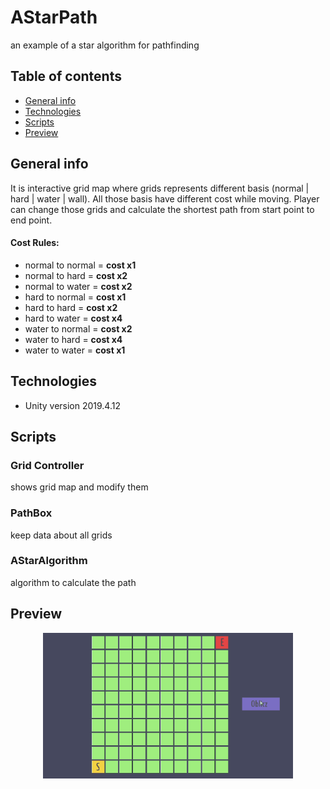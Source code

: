# AStarPath
an example of a star algorithm for pathfinding

## Table of contents
* [General info](#general-info)
* [Technologies](#technologies)
* [Scripts](#scripts)
* [Preview](#preview)

## General info
It is interactive grid map where grids represents different basis (normal | hard | water | wall). 
All those basis have different cost while moving. 
Player can change those grids and calculate the shortest path from start point to end point.

#### Cost Rules:
* normal to normal = **cost x1**   
* normal to hard = **cost x2**
* normal to water = **cost x2** 
* hard to normal = **cost x1**
* hard to hard = **cost x2** 
* hard to water = **cost x4**
* water to normal = **cost x2**
* water to hard = **cost x4**
* water to water = **cost x1**
## Technologies 
* Unity version 2019.4.12

## Scripts
### Grid Controller
shows grid map and modify them
### PathBox
keep data about all grids
### AStarAlgorithm
algorithm to calculate the path


## Preview
<p align="center">
<img src="pathfinding-preview.gif" width="400">
</p>
